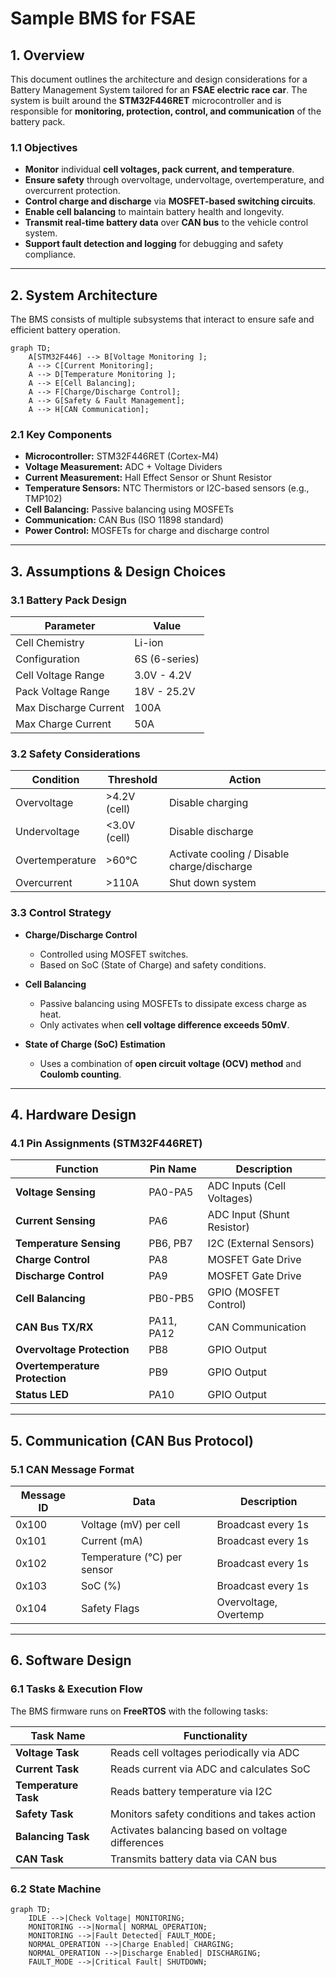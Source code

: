 #  Sample BMS for FSAE

## **1. Overview**
This document outlines the architecture and design considerations for a Battery Management System tailored for an **FSAE electric race car**. The system is built around the **STM32F446RET** microcontroller and is responsible for **monitoring, protection, control, and communication** of the battery pack.

### **1.1 Objectives**
- **Monitor** individual **cell voltages, pack current, and temperature**.
- **Ensure safety** through overvoltage, undervoltage, overtemperature, and overcurrent protection.
- **Control charge and discharge** via **MOSFET-based switching circuits**.
- **Enable cell balancing** to maintain battery health and longevity.
- **Transmit real-time battery data** over **CAN bus** to the vehicle control system.
- **Support fault detection and logging** for debugging and safety compliance.

---

## **2. System Architecture**
The BMS consists of multiple subsystems that interact to ensure safe and efficient battery operation.

```mermaid
graph TD;
    A[STM32F446] --> B[Voltage Monitoring ];
    A --> C[Current Monitoring];
    A --> D[Temperature Monitoring ];
    A --> E[Cell Balancing];
    A --> F[Charge/Discharge Control];
    A --> G[Safety & Fault Management];
    A --> H[CAN Communication];
```

### **2.1 Key Components**
- **Microcontroller:** STM32F446RET (Cortex-M4)
- **Voltage Measurement:** ADC + Voltage Dividers
- **Current Measurement:** Hall Effect Sensor or Shunt Resistor
- **Temperature Sensors:** NTC Thermistors or I2C-based sensors (e.g., TMP102)
- **Cell Balancing:** Passive balancing using MOSFETs
- **Communication:** CAN Bus (ISO 11898 standard)
- **Power Control:** MOSFETs for charge and discharge control

---

## **3. Assumptions & Design Choices**

### **3.1 Battery Pack Design**
| Parameter               | Value |
|------------------------|-------|
| Cell Chemistry         | Li-ion |
| Configuration         | 6S (6-series) |
| Cell Voltage Range     | 3.0V - 4.2V |
| Pack Voltage Range     | 18V - 25.2V |
| Max Discharge Current | 100A |
| Max Charge Current    | 50A |

### **3.2 Safety Considerations**
| Condition          | Threshold  | Action |
|--------------------|------------|---------|
| Overvoltage       | >4.2V (cell) | Disable charging |
| Undervoltage      | <3.0V (cell) | Disable discharge |
| Overtemperature   | >60°C | Activate cooling / Disable charge/discharge |
| Overcurrent       | >110A | Shut down system |

### **3.3 Control Strategy**
- **Charge/Discharge Control**
  - Controlled using MOSFET switches.
  - Based on SoC (State of Charge) and safety conditions.

- **Cell Balancing**
  - Passive balancing using MOSFETs to dissipate excess charge as heat.
  - Only activates when **cell voltage difference exceeds 50mV**.

- **State of Charge (SoC) Estimation**
  - Uses a combination of **open circuit voltage (OCV) method** and **Coulomb counting**.

---

## **4. Hardware Design**

### **4.1 Pin Assignments (STM32F446RET)**
| Function                  | Pin Name    | Description |
|--------------------------|------------|-------------|
| **Voltage Sensing**       | PA0-PA5    | ADC Inputs (Cell Voltages) |
| **Current Sensing**       | PA6        | ADC Input (Shunt Resistor) |
| **Temperature Sensing**   | PB6, PB7   | I2C (External Sensors) |
| **Charge Control**        | PA8        | MOSFET Gate Drive |
| **Discharge Control**     | PA9        | MOSFET Gate Drive |
| **Cell Balancing**        | PB0-PB5    | GPIO (MOSFET Control) |
| **CAN Bus TX/RX**         | PA11, PA12 | CAN Communication |
| **Overvoltage Protection** | PB8        | GPIO Output |
| **Overtemperature Protection** | PB9    | GPIO Output |
| **Status LED**            | PA10       | GPIO Output |

---

## **5. Communication (CAN Bus Protocol)**

### **5.1 CAN Message Format**
| **Message ID** | **Data**                  | **Description** |
|--------------|--------------------------|----------------|
| 0x100       | Voltage (mV) per cell      | Broadcast every 1s |
| 0x101       | Current (mA)               | Broadcast every 1s |
| 0x102       | Temperature (°C) per sensor | Broadcast every 1s |
| 0x103       | SoC (%)                    | Broadcast every 1s |
| 0x104       | Safety Flags               | Overvoltage, Overtemp |

---

## **6. Software Design**

### **6.1 Tasks & Execution Flow**
The BMS firmware runs on **FreeRTOS** with the following tasks:

| Task Name        | Functionality |
|------------------|--------------|
| **Voltage Task** | Reads cell voltages periodically via ADC |
| **Current Task** | Reads current via ADC and calculates SoC |
| **Temperature Task** | Reads battery temperature via I2C |
| **Safety Task** | Monitors safety conditions and takes action |
| **Balancing Task** | Activates balancing based on voltage differences |
| **CAN Task** | Transmits battery data via CAN bus |

### **6.2 State Machine**
```mermaid
graph TD;
    IDLE -->|Check Voltage| MONITORING;
    MONITORING -->|Normal| NORMAL_OPERATION;
    MONITORING -->|Fault Detected| FAULT_MODE;
    NORMAL_OPERATION -->|Charge Enabled| CHARGING;
    NORMAL_OPERATION -->|Discharge Enabled| DISCHARGING;
    FAULT_MODE -->|Critical Fault| SHUTDOWN;
```

